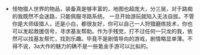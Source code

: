 - 怪物猎人世界的物品，装备真是够丰富的，地图也超庞大，分三层，对于路痴的我既然不会迷路，只能佩服寻路系统。 一旦开始游玩就陷入无法自拔。不管你是大师级猎人，还是小白，都很友好，你可以自己一人狩猎磨练技术，你也可以发起救援信号，寻求基友帮助。作为手残党，打不过任何一只龙的我，依然可以找基友帮忙，找到乐趣。毕竟不是剧情导向的游戏，剧情略显单薄。不得不说，3a大作的魅力的确不是一些氪金手游可以比拟的。